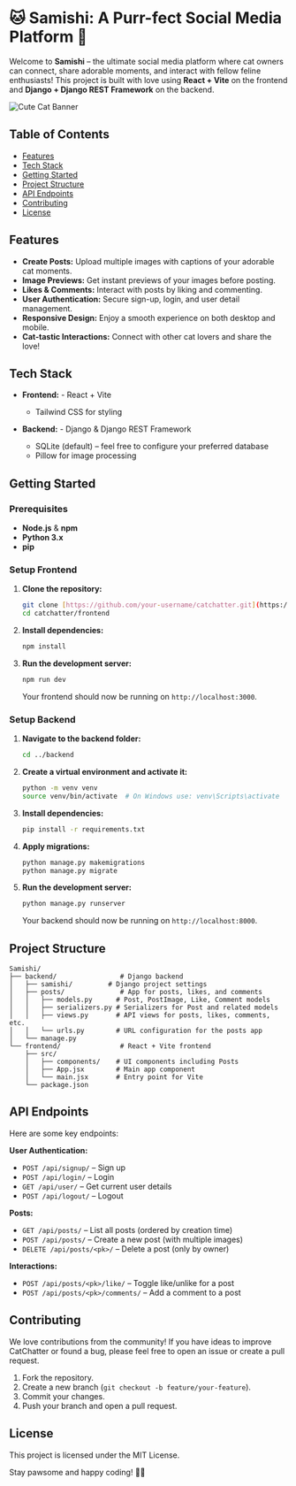# 🐱 Samishi: A Purr-fect Social Media Platform 🐾

Welcome to **Samishi** – the ultimate social media platform where cat owners can connect, share adorable moments, and interact with fellow feline enthusiasts! This project is built with love using **React + Vite** on the frontend and **Django + Django REST Framework** on the backend.

![Cute Cat Banner](https://cdn2.thecatapi.com/images/2l3.jpg)

## Table of Contents

- [Features](#features)
- [Tech Stack](#tech-stack)
- [Getting Started](#getting-started)
- [Project Structure](#project-structure)
- [API Endpoints](#api-endpoints)
- [Contributing](#contributing)
- [License](#license)

## Features

- **Create Posts:** Upload multiple images with captions of your adorable cat moments.
- **Image Previews:** Get instant previews of your images before posting.
- **Likes & Comments:** Interact with posts by liking and commenting.
- **User Authentication:** Secure sign-up, login, and user detail management.
- **Responsive Design:** Enjoy a smooth experience on both desktop and mobile.
- **Cat-tastic Interactions:** Connect with other cat lovers and share the love!

## Tech Stack

- **Frontend:** - React + Vite  
  - Tailwind CSS for styling

- **Backend:** - Django & Django REST Framework  
  - SQLite (default) – feel free to configure your preferred database  
  - Pillow for image processing

## Getting Started

### Prerequisites

- **Node.js** & **npm**
- **Python 3.x**
- **pip**

### Setup Frontend

1. **Clone the repository:**

   ```bash
   git clone [https://github.com/your-username/catchatter.git](https://github.com/your-username/catchatter.git)
   cd catchatter/frontend
   ```

2. **Install dependencies:**

   ```bash
   npm install
   ```

3. **Run the development server:**

   ```bash
   npm run dev
   ```

   Your frontend should now be running on `http://localhost:3000`.

### Setup Backend

1. **Navigate to the backend folder:**

   ```bash
   cd ../backend
   ```

2. **Create a virtual environment and activate it:**

   ```bash
   python -m venv venv
   source venv/bin/activate  # On Windows use: venv\Scripts\activate
   ```

3. **Install dependencies:**

   ```bash
   pip install -r requirements.txt
   ```

4. **Apply migrations:**

   ```bash
   python manage.py makemigrations
   python manage.py migrate
   ```

5. **Run the development server:**

   ```bash
   python manage.py runserver
   ```

   Your backend should now be running on `http://localhost:8000`.

## Project Structure

```
Samishi/
├── backend/                # Django backend
│   ├── samishi/         # Django project settings
│   ├── posts/              # App for posts, likes, and comments
│   │   ├── models.py      # Post, PostImage, Like, Comment models
│   │   ├── serializers.py # Serializers for Post and related models
│   │   ├── views.py       # API views for posts, likes, comments, etc.
│   │   └── urls.py        # URL configuration for the posts app
│   └── manage.py
└── frontend/               # React + Vite frontend
    ├── src/
    │   ├── components/    # UI components including Posts
    │   ├── App.jsx        # Main app component
    │   └── main.jsx       # Entry point for Vite
    └── package.json
```

## API Endpoints

Here are some key endpoints:

**User Authentication:**

- `POST /api/signup/` – Sign up
- `POST /api/login/` – Login
- `GET /api/user/` – Get current user details
- `POST /api/logout/` – Logout

**Posts:**

- `GET /api/posts/` – List all posts (ordered by creation time)
- `POST /api/posts/` – Create a new post (with multiple images)
- `DELETE /api/posts/<pk>/` – Delete a post (only by owner)

**Interactions:**

- `POST /api/posts/<pk>/like/` – Toggle like/unlike for a post
- `POST /api/posts/<pk>/comments/` – Add a comment to a post

## Contributing

We love contributions from the community! If you have ideas to improve CatChatter or found a bug, please feel free to open an issue or create a pull request.

1. Fork the repository.
2. Create a new branch (`git checkout -b feature/your-feature`).
3. Commit your changes.
4. Push your branch and open a pull request.

## License

This project is licensed under the MIT License.

Stay pawsome and happy coding! 🐾😸

